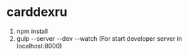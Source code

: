 # carddexru
1) npm install
2) gulp --server --dev --watch (For start developer server in localhost:8000)

